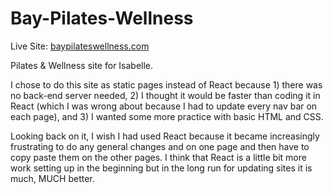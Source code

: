 # Bay-Pilates-Wellness

Live Site: [baypilateswellness.com](https://baypilateswellness.com/)

Pilates &amp; Wellness site for Isabelle.

I chose to do this site as static pages instead of React because 1) there was no back-end server needed, 2) I thought it would be faster than coding it in React (which I was wrong about because I had to update every nav bar on each page), and 3) I wanted some more practice with basic HTML and CSS.

Looking back on it, I wish I had used React because it became increasingly frustrating to do any general changes and on one page and then have to copy paste them on the other pages. I think that React is a little bit more work setting up in the beginning but in the long run for updating sites it is much, MUCH better.

